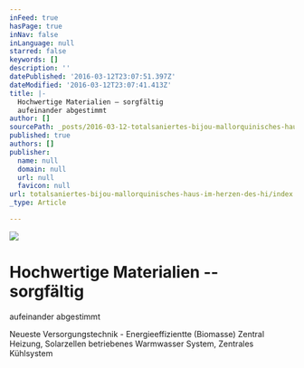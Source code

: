 ```yaml
---
inFeed: true
hasPage: true
inNav: false
inLanguage: null
starred: false
keywords: []
description: ''
datePublished: '2016-03-12T23:07:51.397Z'
dateModified: '2016-03-12T23:07:41.413Z'
title: |-
  Hochwertige Materialien – sorgfältig
  aufeinander abgestimmt
author: []
sourcePath: _posts/2016-03-12-totalsaniertes-bijou-mallorquinisches-haus-im-herzen-des-hi.md
published: true
authors: []
publisher:
  name: null
  domain: null
  url: null
  favicon: null
url: totalsaniertes-bijou-mallorquinisches-haus-im-herzen-des-hi/index.html
_type: Article

---
```

![](https://imgflo.herokuapp.com/graph/vahj1ThiexotieMo/fd268d96b6c49e7313034b3288159817/passthrough.jpg?height=600&input=https%3A%2F%2Fs3-us-west-2.amazonaws.com%2Fthe-grid-img%2Fp%2F28e684b2aa0449afcc8e5d04f8df9767ff6f6f27.jpg&width=600)

# Hochwertige Materialien -- sorgfältig
aufeinander abgestimmt

Neueste Versorgungstechnik - Energieeffizientte
(Biomasse) Zentral Heizung, Solarzellen betriebenes Warmwasser
System, Zentrales Kühlsystem